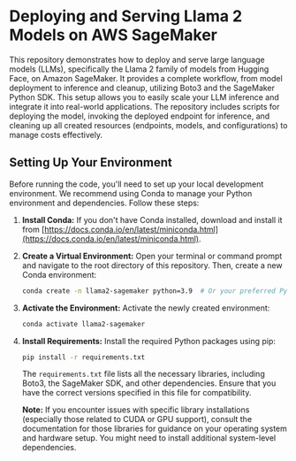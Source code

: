

# Deploying and Serving Llama 2 Models on AWS SageMaker

This repository demonstrates how to deploy and serve large language models (LLMs), specifically the Llama 2 family of models from Hugging Face, on Amazon SageMaker.  It provides a complete workflow, from model deployment to inference and cleanup, utilizing Boto3 and the SageMaker Python SDK.  This setup allows you to easily scale your LLM inference and integrate it into real-world applications.  The repository includes scripts for deploying the model, invoking the deployed endpoint for inference, and cleaning up all created resources (endpoints, models, and configurations) to manage costs effectively.

## Setting Up Your Environment

Before running the code, you'll need to set up your local development environment.  We recommend using Conda to manage your Python environment and dependencies. Follow these steps:

1. **Install Conda:** If you don't have Conda installed, download and install it from [https://docs.conda.io/en/latest/miniconda.html](https://docs.conda.io/en/latest/miniconda.html).

2. **Create a Virtual Environment:** Open your terminal or command prompt and navigate to the root directory of this repository.  Then, create a new Conda environment:

   ```bash
   conda create -n llama2-sagemaker python=3.9  # Or your preferred Python version
   ```

3. **Activate the Environment:** Activate the newly created environment:

   ```bash
   conda activate llama2-sagemaker
   ```

4. **Install Requirements:** Install the required Python packages using pip:

   ```bash
   pip install -r requirements.txt
   ```

   The `requirements.txt` file lists all the necessary libraries, including Boto3, the SageMaker SDK, and other dependencies.  Ensure that you have the correct versions specified in this file for compatibility.

   **Note:**  If you encounter issues with specific library installations (especially those related to CUDA or GPU support), consult the documentation for those libraries for guidance on your operating system and hardware setup.  You might need to install additional system-level dependencies.

